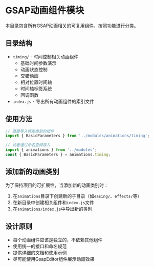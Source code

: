 # GSAP动画组件模块

本目录包含所有GSAP动画相关的可复用组件，按照功能进行分类。

## 目录结构

- `timing/` - 时间控制相关动画组件
  - 基础时间参数演示
  - 动画状态控制
  - 交错动画
  - 相对位置时间轴
  - 时间轴标签系统
  - 回调函数
- `index.js` - 导出所有动画组件的索引文件

## 使用方法

```javascript
// 直接导入特定类别的组件
import { BasicParameters } from '../modules/animations/timing';

// 或者通过命名空间导入
import { animations } from '../modules';
const { BasicParameters } = animations.timing;
```

## 添加新的动画类别

为了保持项目的可扩展性，当添加新的动画类别时：

1. 在`animations`目录下创建新的子目录（如`easing/`、`effects/`等）
2. 在新目录中创建相关组件和`index.js`文件
3. 在`animations/index.js`中导出新的类别

## 设计原则

- 每个动画组件应该是独立的，不依赖其他组件
- 使用统一的接口和命名规范
- 提供详细的文档和使用示例
- 尽可能使用GsapEditor组件展示动画效果 